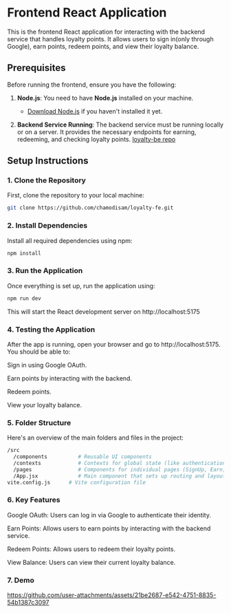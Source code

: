 # Frontend React Application

This is the frontend React application for interacting with the backend service that handles loyalty points. It allows users to sign in(only through Google), earn points, redeem points, and view their loyalty balance.

## Prerequisites

Before running the frontend, ensure you have the following:

1. **Node.js**: You need to have **Node.js** installed on your machine.
   - [Download Node.js](https://nodejs.org/) if you haven't installed it yet.
   
2. **Backend Service Running**: The backend service must be running locally or on a server. It provides the necessary endpoints for earning, redeeming, and checking loyalty points.
[loyalty-be repo](https://github.com/chamodisam/loyalty-be)

## Setup Instructions

### 1. Clone the Repository

First, clone the repository to your local machine:

```bash
git clone https://github.com/chamodisam/loyalty-fe.git
```
### 2. Install Dependencies
Install all required dependencies using npm:

```bash
npm install
```
### 3. Run the Application
Once everything is set up, run the application using:

```bash
npm run dev
```
This will start the React development server on http://localhost:5175

### 4. Testing the Application
After the app is running, open your browser and go to http://localhost:5175. You should be able to:

Sign in using Google OAuth.

Earn points by interacting with the backend.

Redeem points.

View your loyalty balance.

### 5. Folder Structure
Here's an overview of the main folders and files in the project:

```bash
/src
  /components          # Reusable UI components
  /contexts            # Contexts for global state (like authentication)
  /pages               # Components for individual pages (SignUp, Earn, Redeem, History)
  /App.jsx             # Main component that sets up routing and layout
vite.config.js      # Vite configuration file
```
### 6. Key Features
Google OAuth: Users can log in via Google to authenticate their identity.

Earn Points: Allows users to earn points by interacting with the backend service.

Redeem Points: Allows users to redeem their loyalty points.

View Balance: Users can view their current loyalty balance.


### 7. Demo


https://github.com/user-attachments/assets/21be2687-e542-4751-8835-54b1387c3097



